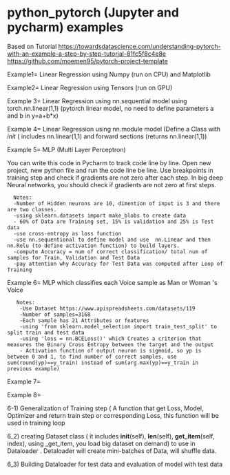 # python_pytorch (Jupyter and pycharm) examples
Based on Tutorial https://towardsdatascience.com/understanding-pytorch-with-an-example-a-step-by-step-tutorial-81fc5f8c4e8e
                  https://github.com/moemen95/pytorch-project-template          


Example1= Linear Regression using Numpy (run on CPU) and Matplotlib

Example2= Linear Regression using Tensors (run on GPU)

Example 3= Linear Regression using nn.sequential model using torch.nn.linear(1,1) (pytorch linear model, no need to define parameters a and b in y=a+b*x)

Example 4= Linear Regression using nn.module model (Define a Class with _init_ ( includes nn.linear(1,1) and forward sections (returns nn.linear(1,1))

Example 5= MLP (Multi Layer Perceptron)

 You can write this code in Pycharm to track code line by line. Open new project, new python file and run the code line be line. Use breakpoints in training step and check if gradients are not zero after each step. In big deep Neural networks, you should check if gradients are not zero at first steps.

      Notes: 
      -Number of Hidden neurons are 10, dimention of input is 3 and there are two classes.
      -using sklearn.datasets import make_blobs to create data
      - 60% of Data are Training set, 15% is validation and 25% is Test data
      -use cross-entropy as loss function 
      -use nn.sequentional to define model and use  nn.Linear and then nn.Relu (to define activation function) to build layers.
      -compute Accuracy = num of correct classification/ total num of samples for Train, Validation and Test Data
      -pay attention why Accuracy for Test Data was computed after Loop of Training
      
    
Example 6= MLP which classifies each Voice sample as Man or Woman 's Voice

       Notes: 
        -Use Dataset https://www.apispreadsheets.com/datasets/119
        -Number of samples=3168
        -Each sample has 21 Attributes or features
        -using 'from sklearn.model_selection import train_test_split' to split train and test data
        -using 'loss = nn.BCELoss()' which Creates a criterion that measures the Binary Cross Entropy between the target and the output
        - Activation function of output neuron is sigmoid, so yp is between 0 and 1, to find number of correct samples, use sum(round(yp)==y_train) instead of sum(arg.max(yp)==y_train in previous example)
 
 
 Example 7=
 
 
 

Example 8= 

   6-1) Generalization of Training step ( A function that get Loss, Model, Optimizer and return train step or corresponding Loss, this function will be used in training loop
   
   6_2) creating Dataset class ( it includes __init__(self), __len__(self), __get_item__(self, index), using _get_item, you load big dataset on demand) to use in Dataloader . Detaloader will create mini-batches of Data, will shuffle data. 

   6_3) Building Dataloader for test data and evaluation of model with test data


    

